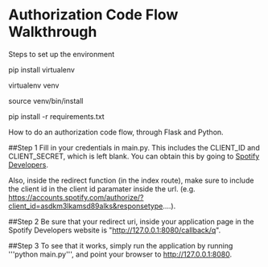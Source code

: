 Authorization Code Flow Walkthrough
=======
Steps to set up the environment

pip install virtualenv

virtualenv venv

source venv/bin/install

pip install -r requirements.txt





How to do an authorization code flow, through Flask and Python.

##Step 1
Fill in your credentials in main.py. This includes the CLIENT_ID and CLIENT_SECRET, which is left blank. You can obtain this by going to [Spotify Developers](https://developer.spotify.com/my-applications/#!/).


Also, inside the redirect function (in the index route), make sure to include the client id in the client id paramater inside the url. (e.g. https://accounts.spotify.com/authorize/?client_id=asdkm3lkamsd89alks&responsetype....).


##Step 2
Be sure that your redirect uri, inside your application page in the Spotify Developers website is "http://127.0.0.1:8080/callback/q".


##Step 3
To see that it works, simply run the application by running '''python main.py''', and point your browser to http://127.0.0.1:8080.

